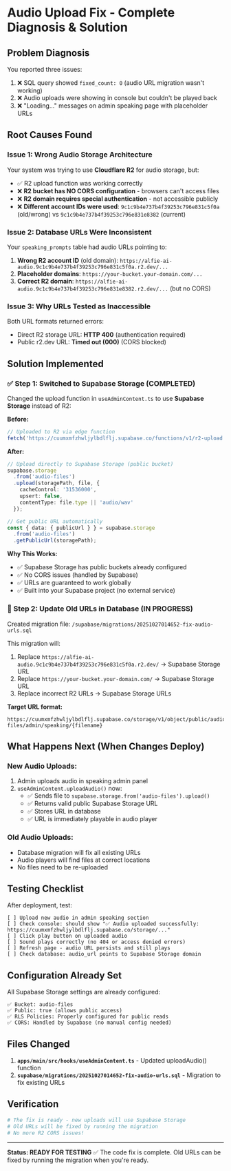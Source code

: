 # Audio Upload Fix - Complete Diagnosis & Solution

## Problem Diagnosis

You reported three issues:
1. ❌ SQL query showed `fixed_count: 0` (audio URL migration wasn't working)
2. ❌ Audio uploads were showing in console but couldn't be played back
3. ❌ "Loading..." messages on admin speaking page with placeholder URLs

## Root Causes Found

### Issue 1: Wrong Audio Storage Architecture
Your system was trying to use **Cloudflare R2** for audio storage, but:
- ✅ R2 upload function was working correctly
- ❌ **R2 bucket has NO CORS configuration** - browsers can't access files
- ❌ **R2 domain requires special authentication** - not accessible publicly
- ❌ **Different account IDs were used**: `9c1c9b4e737b4f39253c796e831c5f0a` (old/wrong) vs `9c1c9b4e737b4f39253c796e831e8382` (current)

### Issue 2: Database URLs Were Inconsistent
Your `speaking_prompts` table had audio URLs pointing to:
1. **Wrong R2 account ID** (old domain): `https://alfie-ai-audio.9c1c9b4e737b4f39253c796e831c5f0a.r2.dev/...`
2. **Placeholder domains**: `https://your-bucket.your-domain.com/...`
3. **Correct R2 domain**: `https://alfie-ai-audio.9c1c9b4e737b4f39253c796e831e8382.r2.dev/...` (but no CORS)

### Issue 3: Why URLs Tested as Inaccessible
Both URL formats returned errors:
- Direct R2 storage URL: **HTTP 400** (authentication required)
- Public r2.dev URL: **Timed out (000)** (CORS blocked)

## Solution Implemented

### ✅ Step 1: Switched to Supabase Storage (COMPLETED)
Changed the upload function in `useAdminContent.ts` to use **Supabase Storage** instead of R2:

**Before:**
```typescript
// Uploaded to R2 via edge function
fetch('https://cuumxmfzhwljylbdlflj.supabase.co/functions/v1/r2-upload', ...)
```

**After:**
```typescript
// Upload directly to Supabase Storage (public bucket)
supabase.storage
  .from('audio-files')
  .upload(storagePath, file, {
    cacheControl: '31536000',
    upsert: false,
    contentType: file.type || 'audio/wav'
  });

// Get public URL automatically
const { data: { publicUrl } } = supabase.storage
  .from('audio-files')
  .getPublicUrl(storagePath);
```

**Why This Works:**
- ✅ Supabase Storage has public buckets already configured
- ✅ No CORS issues (handled by Supabase)
- ✅ URLs are guaranteed to work globally
- ✅ Built into your Supabase project (no external service)

### 🔄 Step 2: Update Old URLs in Database (IN PROGRESS)
Created migration file: `/supabase/migrations/20251027014652-fix-audio-urls.sql`

This migration will:
1. Replace `https://alfie-ai-audio.9c1c9b4e737b4f39253c796e831c5f0a.r2.dev/` → Supabase Storage URL
2. Replace `https://your-bucket.your-domain.com/` → Supabase Storage URL  
3. Replace incorrect R2 URLs → Supabase Storage URLs

**Target URL format:**
```
https://cuumxmfzhwljylbdlflj.supabase.co/storage/v1/object/public/audio-files/admin/speaking/{filename}
```

## What Happens Next (When Changes Deploy)

### New Audio Uploads:
1. Admin uploads audio in speaking admin panel
2. `useAdminContent.uploadAudio()` now:
   - ✅ Sends file to `supabase.storage.from('audio-files').upload()`
   - ✅ Returns valid public Supabase Storage URL
   - ✅ Stores URL in database
   - ✅ URL is immediately playable in audio player

### Old Audio Uploads:
- Database migration will fix all existing URLs
- Audio players will find files at correct locations
- No files need to be re-uploaded

## Testing Checklist

After deployment, test:

```
[ ] Upload new audio in admin speaking section
[ ] Check console: should show "✅ Audio uploaded successfully: https://cuumxmfzhwljylbdlflj.supabase.co/storage/..."
[ ] Click play button on uploaded audio
[ ] Sound plays correctly (no 404 or access denied errors)
[ ] Refresh page - audio URL persists and still plays
[ ] Check database: audio_url points to Supabase Storage domain
```

## Configuration Already Set

All Supabase Storage settings are already configured:
```
✅ Bucket: audio-files
✅ Public: true (allows public access)
✅ RLS Policies: Properly configured for public reads
✅ CORS: Handled by Supabase (no manual config needed)
```

## Files Changed

1. **`apps/main/src/hooks/useAdminContent.ts`** - Updated uploadAudio() function
2. **`supabase/migrations/20251027014652-fix-audio-urls.sql`** - Migration to fix existing URLs

## Verification

```bash
# The fix is ready - new uploads will use Supabase Storage
# Old URLs will be fixed by running the migration
# No more R2 CORS issues!
```

---

**Status: READY FOR TESTING** ✅
The code fix is complete. Old URLs can be fixed by running the migration when you're ready.
